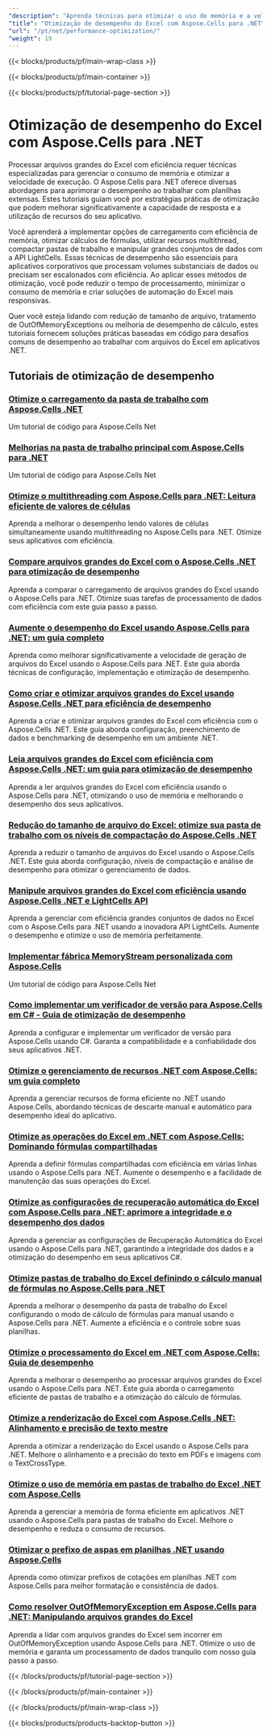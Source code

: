 ```yaml
---
"description": "Aprenda técnicas para otimizar o uso de memória e a velocidade de execução ao processar grandes pastas de trabalho do Excel com os tutoriais do Aspose.Cells para .NET."
"title": "Otimização de desempenho do Excel com Aspose.Cells para .NET"
"url": "/pt/net/performance-optimization/"
"weight": 19
---
```


{{< blocks/products/pf/main-wrap-class >}}

{{< blocks/products/pf/main-container >}}

{{< blocks/products/pf/tutorial-page-section >}}


# Otimização de desempenho do Excel com Aspose.Cells para .NET

Processar arquivos grandes do Excel com eficiência requer técnicas especializadas para gerenciar o consumo de memória e otimizar a velocidade de execução. O Aspose.Cells para .NET oferece diversas abordagens para aprimorar o desempenho ao trabalhar com planilhas extensas. Estes tutoriais guiam você por estratégias práticas de otimização que podem melhorar significativamente a capacidade de resposta e a utilização de recursos do seu aplicativo.

Você aprenderá a implementar opções de carregamento com eficiência de memória, otimizar cálculos de fórmulas, utilizar recursos multithread, compactar pastas de trabalho e manipular grandes conjuntos de dados com a API LightCells. Essas técnicas de desempenho são essenciais para aplicativos corporativos que processam volumes substanciais de dados ou precisam ser escalonados com eficiência. Ao aplicar esses métodos de otimização, você pode reduzir o tempo de processamento, minimizar o consumo de memória e criar soluções de automação do Excel mais responsivas.

Quer você esteja lidando com redução de tamanho de arquivo, tratamento de OutOfMemoryExceptions ou melhoria de desempenho de cálculo, estes tutoriais fornecem soluções práticas baseadas em código para desafios comuns de desempenho ao trabalhar com arquivos do Excel em aplicativos .NET.


## Tutoriais de otimização de desempenho

### [Otimize o carregamento da pasta de trabalho com Aspose.Cells .NET](./aspose-cells-net-custom-load-filters)
Um tutorial de código para Aspose.Cells Net

### [Melhorias na pasta de trabalho principal com Aspose.Cells para .NET](./aspose-cells-net-mastering-workbook-enhancements)
Um tutorial de código para Aspose.Cells Net

### [Otimize o multithreading com Aspose.Cells para .NET: Leitura eficiente de valores de células](./aspose-cells-net-multi-threading-read-cell-values)
Aprenda a melhorar o desempenho lendo valores de células simultaneamente usando multithreading no Aspose.Cells para .NET. Otimize seus aplicativos com eficiência.

### [Compare arquivos grandes do Excel com o Aspose.Cells .NET para otimização de desempenho](./benchmark-large-excel-files-aspose-cells-net)
Aprenda a comparar o carregamento de arquivos grandes do Excel usando o Aspose.Cells para .NET. Otimize suas tarefas de processamento de dados com eficiência com este guia passo a passo.

### [Aumente o desempenho do Excel usando Aspose.Cells para .NET: um guia completo](./boost-excel-performance-aspose-cells-dotnet)
Aprenda como melhorar significativamente a velocidade de geração de arquivos do Excel usando o Aspose.Cells para .NET. Este guia aborda técnicas de configuração, implementação e otimização de desempenho.

### [Como criar e otimizar arquivos grandes do Excel usando Aspose.Cells .NET para eficiência de desempenho](./create-optimize-excel-aspose-cells-dotnet)
Aprenda a criar e otimizar arquivos grandes do Excel com eficiência com o Aspose.Cells .NET. Este guia aborda configuração, preenchimento de dados e benchmarking de desempenho em um ambiente .NET.

### [Leia arquivos grandes do Excel com eficiência com Aspose.Cells .NET: um guia para otimização de desempenho](./efficiently-read-large-excel-files-aspose-cells-dot-net)
Aprenda a ler arquivos grandes do Excel com eficiência usando o Aspose.Cells para .NET, otimizando o uso de memória e melhorando o desempenho dos seus aplicativos.

### [Redução do tamanho de arquivo do Excel: otimize sua pasta de trabalho com os níveis de compactação do Aspose.Cells .NET](./excel-compression-aspose-cells-nets)
Aprenda a reduzir o tamanho de arquivos do Excel usando o Aspose.Cells .NET. Este guia aborda configuração, níveis de compactação e análise de desempenho para otimizar o gerenciamento de dados.

### [Manipule arquivos grandes do Excel com eficiência usando Aspose.Cells .NET e LightCells API](./handle-large-excel-files-aspose-cells-net-lightcells-api)
Aprenda a gerenciar com eficiência grandes conjuntos de dados no Excel com o Aspose.Cells para .NET usando a inovadora API LightCells. Aumente o desempenho e otimize o uso de memória perfeitamente.

### [Implementar fábrica MemoryStream personalizada com Aspose.Cells](./implement-custom-memorystream-factory-aspose-cells)
Um tutorial de código para Aspose.Cells Net

### [Como implementar um verificador de versão para Aspose.Cells em C# - Guia de otimização de desempenho](./implement-version-checker-aspose-cells-dotnet-csharp)
Aprenda a configurar e implementar um verificador de versão para Aspose.Cells usando C#. Garanta a compatibilidade e a confiabilidade dos seus aplicativos .NET.

### [Otimize o gerenciamento de recursos .NET com Aspose.Cells: um guia completo](./mastering-resource-management-aspose-cells-dotnet)
Aprenda a gerenciar recursos de forma eficiente no .NET usando Aspose.Cells, abordando técnicas de descarte manual e automático para desempenho ideal do aplicativo.

### [Otimize as operações do Excel em .NET com Aspose.Cells: Dominando fórmulas compartilhadas](./optimize-aspose-cells-net-shared-formulas)
Aprenda a definir fórmulas compartilhadas com eficiência em várias linhas usando o Aspose.Cells para .NET. Aumente o desempenho e a facilidade de manutenção das suas operações do Excel.

### [Otimize as configurações de recuperação automática do Excel com Aspose.Cells para .NET: aprimore a integridade e o desempenho dos dados](./optimize-excel-autorecovery-aspose-cells-net)
Aprenda a gerenciar as configurações de Recuperação Automática do Excel usando o Aspose.Cells para .NET, garantindo a integridade dos dados e a otimização do desempenho em seus aplicativos C#.

### [Otimize pastas de trabalho do Excel definindo o cálculo manual de fórmulas no Aspose.Cells para .NET](./optimize-excel-manual-formula-calculation-aspose-cells-net)
Aprenda a melhorar o desempenho da pasta de trabalho do Excel configurando o modo de cálculo de fórmulas para manual usando o Aspose.Cells para .NET. Aumente a eficiência e o controle sobre suas planilhas.

### [Otimize o processamento do Excel em .NET com Aspose.Cells: Guia de desempenho](./optimize-excel-processing-aspose-cells-net)
Aprenda a melhorar o desempenho ao processar arquivos grandes do Excel usando o Aspose.Cells para .NET. Este guia aborda o carregamento eficiente de pastas de trabalho e a otimização do cálculo de fórmulas.

### [Otimize a renderização do Excel com Aspose.Cells .NET: Alinhamento e precisão de texto mestre](./optimize-excel-rendering-aspose-cells-net)
Aprenda a otimizar a renderização do Excel usando o Aspose.Cells para .NET. Melhore o alinhamento e a precisão do texto em PDFs e imagens com o TextCrossType.

### [Otimize o uso de memória em pastas de trabalho do Excel .NET com Aspose.Cells](./optimize-memory-aspose-cells-net)
Aprenda a gerenciar a memória de forma eficiente em aplicativos .NET usando o Aspose.Cells para pastas de trabalho do Excel. Melhore o desempenho e reduza o consumo de recursos.

### [Otimizar o prefixo de aspas em planilhas .NET usando Aspose.Cells](./optimize-quote-prefix-aspose-cells-net)
Aprenda como otimizar prefixos de cotações em planilhas .NET com Aspose.Cells para melhor formatação e consistência de dados.

### [Como resolver OutOfMemoryException em Aspose.Cells para .NET: Manipulando arquivos grandes do Excel](./resolve-outofmemoryexception-aspose-cells-large-excel-files)
Aprenda a lidar com arquivos grandes do Excel sem incorrer em OutOfMemoryException usando Aspose.Cells para .NET. Otimize o uso de memória e garanta um processamento de dados tranquilo com nosso guia passo a passo.



{{< /blocks/products/pf/tutorial-page-section >}}

{{< /blocks/products/pf/main-container >}}

{{< /blocks/products/pf/main-wrap-class >}}

{{< blocks/products/products-backtop-button >}}